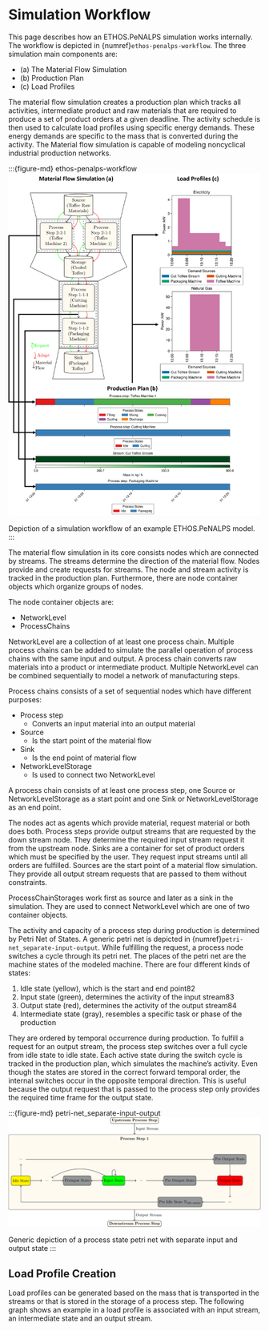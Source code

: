 # Simulation Workflow 

This page describes how an ETHOS.PeNALPS simulation works internally. The workflow is depicted in {numref}`ethos-penalps-workflow`. The three simulation main components are:

- (a) The Material Flow Simulation
- (b) Production Plan
- (c) Load Profiles

The material flow simulation creates a production plan which tracks all activities, intermediate product and raw materials that are required to produce a set of product orders at a given deadline. The activity schedule is then used to calculate load profiles using specific energy demands. These energy demands are specific to the mass that is converted during the activity. The Material flow simulation is capable of modeling noncyclical industrial production networks.


:::{figure-md} ethos-penalps-workflow
<img src="../visualizations/graphical_abstract/graphical_abstract.png" width=600>

Depiction of a simulation workflow of an example ETHOS.PeNALPS model.
:::

The material flow simulation in its core consists nodes which are connected by streams. The streams determine the direction of the material flow. Nodes provide and create requests for streams. The node and stream activity is tracked in the production plan. Furthermore, there are node container objects which organize groups of nodes. 

The node container objects are:
- NetworkLevel 
- ProcessChains

NetworkLevel are a collection of at least one process chain. Multiple process chains can be added to simulate the parallel operation of process chains with the same input and output. A process chain converts raw materials into a product or intermediate product. Multiple NetworkLevel can be combined sequentially to model a network of manufacturing steps.

Process chains consists of a set of sequential nodes which have different purposes:

- Process step
  - Converts an input material into an output material
- Source
  - Is the start point of the material flow
- Sink
  - Is the end point of material flow
- NetworkLevelStorage
  - Is used to connect two NetworkLevel

A process chain consists of at least one process step, one Source or NetworkLevelStorage as a start point and one Sink or NetworkLevelStorage as an end point.

The nodes act as agents which provide material, request  material or both does both. Process steps provide output streams that are requested by the down stream node. They determine the required input stream request it from the upstream node. Sinks are a container for set of product orders which must be specified by the user. They request input streams until all orders are fulfilled. Sources are the start point of a material flow simulation. They provide all output stream requests that are passed to them without constraints.

ProcessChainStorages work first as source and later as a sink in the simulation. They are used to connect NetworkLevel which are one of two container objects. 

The activity and capacity of a process step during production is determined by Petri Net of States. A generic petri net is depicted in {numref}`petri-net_separate-input-output`. While fulfilling the request, a process node switches a cycle through its petri net.  The places of the petri net are the machine states of the modeled machine. There are four different kinds of states:

1. Idle state (yellow), which is the start and end point82
2. Input state (green), determines the activity of the input stream83
3. Output state (red), determines the activity of the output stream84
4. Intermediate state (gray), resembles a specific task or phase of the production

They are ordered by temporal occurrence during production. To fulfill a request for an output stream, the process step switches over a full cycle from idle state to idle state. Each active state during the switch cycle is tracked in the production plan, which simulates the machine’s activity. Even though the states are stored in the correct forward temporal order, the internal switches occur in the opposite temporal direction. This is useful because the output request that is passed to the process step only provides the required time frame for the output state. 


:::{figure-md} petri-net_separate-input-output
<img src="../visualizations/process_state_visualizations/process_state_network_separate_input_and_output.png" >

Generic depiction of a process state petri net with separate input and output state
:::

## Load Profile Creation
Load profiles can be generated based on the mass that is transported in the streams or that is stored in the storage of a process step. The following graph shows an example in a load profile is associated with an input stream, an intermediate state and an output stream.
